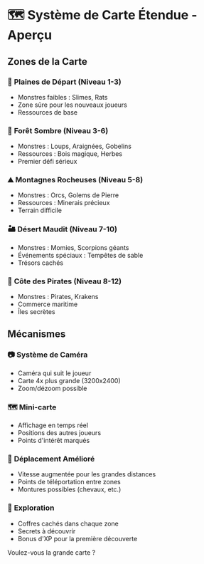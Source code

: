 # 🗺️ Système de Carte Étendue - Aperçu

## Zones de la Carte

### 🌱 **Plaines de Départ** (Niveau 1-3)
- Monstres faibles : Slimes, Rats
- Zone sûre pour les nouveaux joueurs
- Ressources de base

### 🌲 **Forêt Sombre** (Niveau 3-6)
- Monstres : Loups, Araignées, Gobelins
- Ressources : Bois magique, Herbes
- Premier défi sérieux

### ⛰️ **Montagnes Rocheuses** (Niveau 5-8)
- Monstres : Orcs, Golems de Pierre
- Ressources : Minerais précieux
- Terrain difficile

### 🏜️ **Désert Maudit** (Niveau 7-10)
- Monstres : Momies, Scorpions géants
- Événements spéciaux : Tempêtes de sable
- Trésors cachés

### 🌊 **Côte des Pirates** (Niveau 8-12)
- Monstres : Pirates, Krakens
- Commerce maritime
- Îles secrètes

## Mécanismes

### 📷 **Système de Caméra**
- Caméra qui suit le joueur
- Carte 4x plus grande (3200x2400)
- Zoom/dézoom possible

### 🗺️ **Mini-carte**
- Affichage en temps réel
- Positions des autres joueurs
- Points d'intérêt marqués

### 🚶 **Déplacement Amélioré**
- Vitesse augmentée pour les grandes distances
- Points de téléportation entre zones
- Montures possibles (chevaux, etc.)

### 🎯 **Exploration**
- Coffres cachés dans chaque zone
- Secrets à découvrir
- Bonus d'XP pour la première découverte

Voulez-vous la grande carte ?
